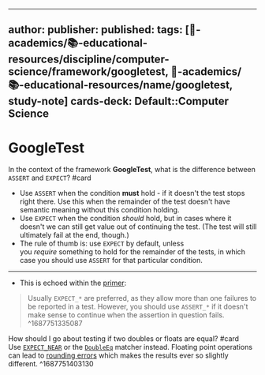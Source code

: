 
---
author: 
publisher: 
published: 
tags: [🔴-academics/📚-educational-resources/discipline/computer-science/framework/googletest, 🔴-academics/📚-educational-resources/name/googletest, study-note] 
cards-deck: Default::Computer Science
---

# GoogleTest

In the context of the framework **GoogleTest**, what is the difference between `ASSERT` and `EXPECT`? #card 
- Use `ASSERT` when the condition **must** hold - if it doesn't the test stops right there. Use this when the remainder of the test doesn't have semantic meaning without this condition holding.
- Use `EXPECT` when the condition _should_ hold, but in cases where it doesn't we can still get value out of continuing the test. (The test will still ultimately fail at the end, though.)
- The rule of thumb is: use `EXPECT` by default, unless you _require_ something to hold for the remainder of the tests, in which case you should use `ASSERT` for that particular condition.
---
- This is echoed within the [primer](https://google.github.io/googletest/primer.html):
> 	Usually `EXPECT_*` are preferred, as they allow more than one failures to be reported in a test. However, you should use `ASSERT_*` if it doesn't make sense to continue when the assertion in question fails.
^1687751335087

How should I go about testing if two doubles or floats are equal? #card 
Use [`EXPECT_NEAR`](https://github.com/google/googletest/blob/master/docs/reference/assertions.md#expect_near-expect_near) or the [`DoubleEq`](https://github.com/google/googletest/blob/master/docs/reference/assertions.md#expect_double_eq-expect_double_eq) matcher instead. Floating point operations can lead to [rounding errors](https://stackoverflow.com/questions/249467/what-is-a-simple-example-of-floating-point-rounding-error) which makes the results ever so slightly different.
^1687751403130
